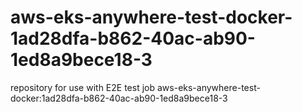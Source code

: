 # aws-eks-anywhere-test-docker-1ad28dfa-b862-40ac-ab90-1ed8a9bece18-3
repository for use with E2E test job aws-eks-anywhere-test-docker:1ad28dfa-b862-40ac-ab90-1ed8a9bece18-3
